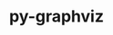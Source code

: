 ---
title: "py-graphviz"
layout: cache
categories: [package, develop-2025-04-06]
meta: {"compilers": ["none"], "num_specs": 1, "num_specs_by_stack": {"hep": 1, "root": 1}, "oss": ["ubuntu22.04"], "platforms": ["linux"], "stacks": ["hep", "root"], "targets": ["x86_64_v3"], "versions": ["0.20.3"]}
spec_details: [{"compiler": "none", "hash": "lhrbmjihqioykojtz5q7s5imev5blegm", "os": "ubuntu22.04", "platform": "linux", "size": "-", "stacks": ["hep", "root"], "target": "x86_64_v3", "variants": ["build_system=python_pip", "~dev", "~docs"], "versions": ["0.20.3"]}]
---